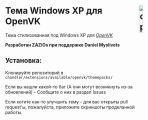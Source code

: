 # <img align="right" src="https://raw.githubusercontent.com/ZAZiOs/OVKWinXP/main/gh-icon.svg" alt="openvkXP" title="openvkXP" width="15%">Тема Windows XP для OpenVK

Тема стилизованная под Windows XP для _[OpenVK](https://github.com/openvk/openvk)_

**Разработан ZAZiOs при поддержке Daniel Myslivets**

##  Установка:
Клонируйте репозиторий в `chandler/extensions/available/openvk/themepacks/`

Если вы нашли какой-то баг (А они могут возникнуть из-за обновлений) - Сообщите о них в раздел Issues

Если хотите как-то улучшить тему - для вас открыты pull request'ы, пожалуйста, приложите скриншоты проделанной работы.
